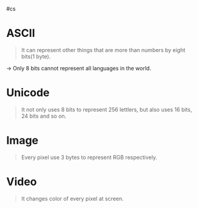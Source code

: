 #cs 

# ASCII
> It can represent other things that are more than numbers by eight bits(1 byte).

-> Only 8 bits cannot represent all languages in the world.

# Unicode
> It not only uses 8 bits to represent 256 lettlers, but also uses 16 bits, 24 bits and so on.

# Image
> Every pixel use 3 bytes to represent RGB respectively.


# Video
>  It changes color of every pixel at screen.